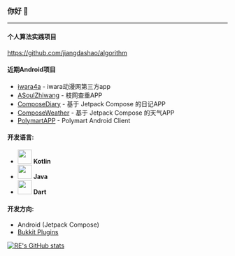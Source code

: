 ### 你好 👋
___

#### 个人算法实践项目
https://github.com/jiangdashao/algorithm

#### 近期Android项目
* [iwara4a](https://github.com/jiangdashao/iwara4a) - iwara动漫网第三方app
* [ASoulZhiwang](https://github.com/jiangdashao/ASoulZhiWang) - 枝网查重APP
* [ComposeDiary](https://github.com/jiangdashao/ComposeDiary) - 基于 Jetpack Compose 的日记APP
* [ComposeWeather](https://github.com/jiangdashao/ComposeWeather) - 基于 Jetpack Compose 的天气APP
* [PolymartAPP](https://github.com/jiangdashao/PolymartAPP) - Polymart Android Client

#### 开发语言: 
* <img src="https://upload.wikimedia.org/wikipedia/commons/0/06/Kotlin_Icon.svg" width="32"/> **Kotlin**  
* <img src="https://logoeps.com/wp-content/uploads/2013/03/java-eps-vector-logo.png" width="32"/>  **Java**
* <img src="https://dart.dev/assets/shared/dart/logo+text/horizontal/white-e71fb382ad5229792cc704b3ee7a88f8013e986d6e34f0956d89c453b454d0a5.svg" width="32"/>  **Dart**

#### 开发方向:
* Android (Jetpack Compose)
* [Bukkit Plugins](https://spigotmc.org)

[![RE's GitHub stats](https://github-readme-stats.vercel.app/api?username=jiangdashao)](https://github.com/anuraghazra/github-readme-stats)
